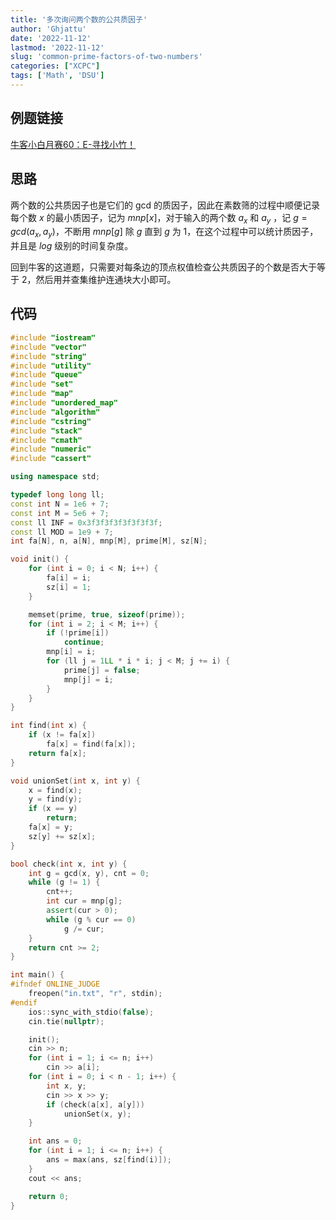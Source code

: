 ```yaml
---
title: '多次询问两个数的公共质因子'
author: 'Ghjattu'
date: '2022-11-12'
lastmod: '2022-11-12'
slug: 'common-prime-factors-of-two-numbers'
categories: ["XCPC"]
tags: ['Math', 'DSU']
---
```




## 例题链接

[牛客小白月赛60：E-寻找小竹！](https://ac.nowcoder.com/acm/contest/45670/E)

## 思路

两个数的公共质因子也是它们的 gcd 的质因子，因此在素数筛的过程中顺便记录每个数 $x$ 的最小质因子，记为 $mnp[x]$，对于输入的两个数 $a_x$ 和 $a_y$ ，记 $g=gcd(a_x,a_y)$，不断用 $mnp[g]$ 除 $g$ 直到 $g$ 为 $1$，在这个过程中可以统计质因子，并且是 $log$ 级别的时间复杂度。

回到牛客的这道题，只需要对每条边的顶点权值检查公共质因子的个数是否大于等于 $2$，然后用并查集维护连通块大小即可。


## 代码

```cpp
#include "iostream"
#include "vector"
#include "string"
#include "utility"
#include "queue"
#include "set"
#include "map"
#include "unordered_map"
#include "algorithm"
#include "cstring"
#include "stack"
#include "cmath"
#include "numeric"
#include "cassert"

using namespace std;

typedef long long ll;
const int N = 1e6 + 7;
const int M = 5e6 + 7;
const ll INF = 0x3f3f3f3f3f3f3f3f;
const ll MOD = 1e9 + 7;
int fa[N], n, a[N], mnp[M], prime[M], sz[N];

void init() {
    for (int i = 0; i < N; i++) {
        fa[i] = i;
        sz[i] = 1;
    }

    memset(prime, true, sizeof(prime));
    for (int i = 2; i < M; i++) {
        if (!prime[i])
            continue;
        mnp[i] = i;
        for (ll j = 1LL * i * i; j < M; j += i) {
            prime[j] = false;
            mnp[j] = i;
        }
    }
}

int find(int x) {
    if (x != fa[x])
        fa[x] = find(fa[x]);
    return fa[x];
}

void unionSet(int x, int y) {
    x = find(x);
    y = find(y);
    if (x == y)
        return;
    fa[x] = y;
    sz[y] += sz[x];
}

bool check(int x, int y) {
    int g = gcd(x, y), cnt = 0;
    while (g != 1) {
        cnt++;
        int cur = mnp[g];
        assert(cur > 0);
        while (g % cur == 0)
            g /= cur;
    }
    return cnt >= 2;
}

int main() {
#ifndef ONLINE_JUDGE
    freopen("in.txt", "r", stdin);
#endif
    ios::sync_with_stdio(false);
    cin.tie(nullptr);

    init();
    cin >> n;
    for (int i = 1; i <= n; i++)
        cin >> a[i];
    for (int i = 0; i < n - 1; i++) {
        int x, y;
        cin >> x >> y;
        if (check(a[x], a[y]))
            unionSet(x, y);
    }

    int ans = 0;
    for (int i = 1; i <= n; i++) {
        ans = max(ans, sz[find(i)]);
    }
    cout << ans;

    return 0;
}
```


